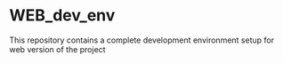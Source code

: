 # WEB_dev_env
This repository contains a complete development environment setup for web version of the project
